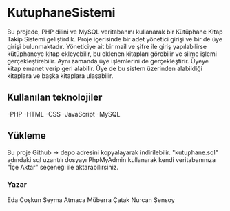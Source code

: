 # KutuphaneSistemi
Bu projede, PHP dilini ve MySQL veritabanını kullanarak bir Kütüphane Kitap Takip Sistemi geliştirdik. Proje içerisinde bir adet yönetici girişi ve bir de üye girişi bulunmaktadır. Yöneticiye ait bir mail ve şifre ile giriş yapılabilirse kütüphaneye kitap ekleyebilir, bu eklenen kitapları görebilir ve silme işlemi gerçekleştirebilir. Aynı zamanda üye işlemlerini de gerçekleştirir. Üyeye kitap emanet verip geri alabilir. Üye de bu sistem üzerinden alabildiği kitaplara ve başka kitaplara ulaşabilir.

## Kullanılan teknolojiler
-PHP
-HTML
-CSS
-JavaScript
-MySQL

## Yükleme
Bu proje Github → depo adresini kopyalayarak indirilebilir.
"kutuphane.sql" adındaki sql uzantılı dosyayı PhpMyAdmin kullanarak kendi veritabanınıza "İçe Aktar" seçeneği ile aktarabilirsiniz.

### Yazar
Eda Coşkun
Şeyma Atmaca
Müberra Çatak
Nurcan Şensoy
